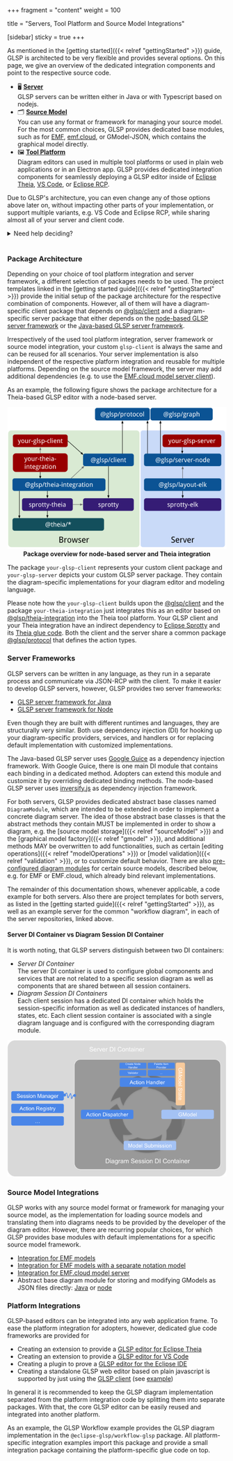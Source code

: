 +++
fragment = "content"
weight = 100

title = "Servers, Tool Platform and Source Model Integrations"

[sidebar]
  sticky = true
+++

As mentioned in the [getting started]({{< relref  "gettingStarted" >}}) guide, GLSP is architected to be very flexible and provides several options.
On this page, we give an overview of the dedicated integration components and point to the respective source code.

* 🖥️ [**Server**](#server-frameworks)<br/>
   GLSP servers can be written either in Java or with Typescript based on nodejs.
* 🗂️ [**Source Model**](#source-model-integrations)<br/>
   You can use any format or framework for managing your source model.
   For the most common choices, GLSP provides dedicated base modules, such as for [EMF](https://www.eclipse.dev/modeling/emf), [emf.cloud](https://www.eclipse.dev/emfcloud), or GModel-JSON, which contains the graphical model directly.
* 🖼️ [**Tool Platform**](#platform-integrations)<br/>
   Diagram editors can used in multiple tool platforms or used in plain web applications or in an Electron app.
   GLSP provides dedicated integration components for seamlessly deploying a GLSP editor inside of [Eclipse Theia](https://www.theia-ide.org), [VS Code](https://code.visualstudio.com), or [Eclipse RCP](https://www.eclipse.org/ide).

Due to GLSP's architecture, you can even change any of those options above later on, without impacting other parts of your implementation, or support multiple variants, e.g. VS Code and Eclipse RCP, while sharing almost all of your server and client code.

<details opn><summary>Need help deciding?</summary>

---

There are many options to choose from.
In the following, we list a few hints to help you decide.
Please note that especially the tool platform integration doesn't have to be an ultimate decision.
Many adopters start deploying for one tool platform, e.g. Eclipse Theia, but add support for VS Code later and offer both options in parallel.

---

#### 🖥️ Server

Whether to use Java or Typescript is a matter of taste.
However, there also are objective considerations.

* If you aim at providing a VS Code extension or Theia plugin, shipping a node-based GLSP server is easier, because you don't need to worry whether your users have a JVM installed. They'll have a node runtime already, otherwise they couldn't run VS Code or Theia. If you have more control over your users runtime, e.g. because the editor will run in a container in the cloud anyway, this is less of a concern.
* Using one language (Typescript) for your GLSP server and client leads to a more homogeneous developer experience than having to work with two languages (Java and Typescript).
* If you already have an editor implementation in Java, e.g. based on GMF, etc., or an EMF metamodel, building a Java-based server opens lots of opportunities for reusing your existing business logic in the GLSP server.
* If you want to work with EMF source models directly from your GLSP server, e.g. because you want to benefit from its command stack implementation, change notification support, etc., using Java on the GLSP server is clearly better.

#### 🗂️ Source Model

The choice of a framework to manage your source model mostly depends on two things:

1. Which language do you choose for your GLSP server? This may already remove options, e.g. EMF in a node server, unless you externalize the model management into an own separate component, such as an emf.cloud model server.
2. How do you process those source models later on, e.g. for code generation, interpreting it at runtime, etc. and what in what language those components that process your source model are developed with?

Besides, there are a few more considerations.

* Usually you want to provide undo/redo support. If you use a custom serialization and format, you'll have to implement that yourself. Or are there frameworks available that will do that for you? For Java, EMF is a great choice here.
* You may want to consider using a database instead of a file. This will externalize much of the model and transaction management for you. However, databases have the disadvantage that they shouldn't be checked into a git repository. So you opt out of a completely file-based approach with that choice.
* In many use cases, it is advisable to separate the graphical information (such as coordinates) from the "semantic" information of your model. This way your semantic model will be more concise for later processing. It'll put a slight overhead during editing on top, as you'll need to manage two resources. For EMF, GLSP provides a very simple notation model to capture the graphical information.

More information on the integration components is given in the section on [source model integrations](#source-model-integrations).

#### 🖼️ Tool Platform

The decision for a tool platform has many aspects, such as are you providing a product or a plugin for a generic tool, such as VS Code, are your users already using a certain tool platform, etc.?
However, the integration layer of GLSP editors for certain tools is rather thin and it is not much work to provide multiple options here in parallel.
So choose what's best for you now, you can easily change or add a tool platform support later.

More information on the integration components is given in the section on [platform integrations](#platform-integrations).

---
</details>
<br/>

### Package Architecture

<!-- TODO write -->

Depending on your choice of tool platform integration and server framework, a different selection of packages needs to be used.
The project templates linked in the [getting started guide]({{< relref  "gettingStarted" >}}) provide the initial setup of the package architecture for the respective combination of components.
However, all of them will have a diagram-specific client package that depends on [@glsp/client](https://github.com/eclipse-glsp/glsp-client/tree/master/packages/client) and a diagram-specific server package that either depends on the [node-based GLSP server framework](https://github.com/eclipse-glsp/glsp-server-node/tree/main/packages/server) or the [Java-based GLSP server framework](https://github.com/eclipse-glsp/glsp-server/tree/master/plugins/org.eclipse.glsp.server).

Irrespectively of the used tool platform integration, server framework or source model integration, your custom `glsp-client` is always the same and can be reused for all scenarios.
Your server implementation is also independent of the respective platform integration and reusable for multiple platforms.
Depending on the source model framework, the server may add additional dependencies (e.g. to use the [EMF.cloud model server client](https://github.com/eclipse-emfcloud/emfcloud-modelserver/tree/master/bundles/org.eclipse.emfcloud.modelserver.client)).

As an example, the following figure shows the package architecture for a Theia-based GLSP editor with a node-based server.

<p align="center">
<img src="package-overview-node-theia.png" alt="Package overview for node server and Theia" />
<br/>
<b>Package overview for node-based server and Theia integration</b>
</p>

The package `your-glsp-client` represents your custom client package and `your-glsp-server` depicts your custom GLSP server package.
They contain the diagram-specific implementations for your diagram editor and modeling language.

Please note how the `your-glsp-client` builds upon the [@glsp/client](https://github.com/eclipse-glsp/glsp-client/tree/master/packages/client) and the package `your-theia-integration` just integrates this as an editor based on [@glsp/theia-integration](https://github.com/eclipse-glsp/glsp-theia-integration/tree/master/packages/theia-integration) into the Theia tool platform.
Your GLSP client and your Theia integration have an indirect dependency to [Eclipse Sprotty](https://github.com/eclipse/sprotty) and its [Theia glue code](https://github.com/eclipse/sprotty-theia).
Both the client and the server share a common package [@glsp/protocol](https://github.com/eclipse-glsp/glsp-client/tree/master/packages/protocol) that defines the action types.

### Server Frameworks

GLSP servers can be written in any language, as they run in a separate process and communicate via JSON-RCP with the client.
To make it easier to develop GLSP servers, however, GLSP provides two server frameworks:

* [GLSP server framework for Java](https://github.com/eclipse-glsp/glsp-server)
* [GLSP server framework for Node](https://github.com/eclipse-glsp/glsp-server-node)

Even though they are built with different runtimes and languages, they are structurally very similar.
Both use dependency injection (DI) for hooking up your diagram-specific providers, services, and handlers or for replacing default implementation with customized implementations.

The Java-based GLSP server uses [Google Guice](https://github.com/google/guice) as a dependency injection framework.
With Google Guice, there is one main DI module that contains each binding in a dedicated method.
Adopters can extend this module and customize it by overriding dedicated binding methods.
The node-based GLSP server uses [inversify.js](https://inversify.io/) as dependency injection framework.

For both servers, GLSP provides dedicated abstract base classes named `DiagramModule`, which are intended to be extended in order to implement a concrete diagram server.
The idea of those abstract base classes is that the abstract methods they contain MUST be implemented in order to show a diagram, e.g. the [source model storage]({{< relref  "sourceModel" >}}) and the [graphical model factory]({{< relref  "gmodel" >}}), and additional methods MAY be overwritten to add functionalities, such as certain [editing operations]({{< relref  "modelOperations" >}}) or [model validation]({{< relref  "validation" >}}), or to customize default behavior.
There are also [pre-configured diagram modules](#source-model-integrations) for certain source models, described below, e.g. for EMF or EMF.cloud, which already bind relevant implementations.

The remainder of this documentation shows, whenever applicable, a code example for both servers.
Also there are project templates for both servers, as listed in the [getting started guide]({{< relref  "gettingStarted" >}}), as well as an example server for the common "workflow diagram", in each of the server repositories, linked above.

#### Server DI Container vs Diagram Session DI Container

It is worth noting, that GLSP servers distinguish between two DI containers:

* *Server DI Container* </br>
The server DI container is used to configure global components and services that are not related to a specific session diagram as well as components that are shared between all session containers.
* *Diagram Session DI Containers* </br>
Each client session has a dedicated DI container which holds the session-specific information as well as dedicated instances of handlers, states, etc.
Each client session container is associated with a single diagram language and is configured with the corresponding diagram module.

<p align="center">
<img src="server-di.png" alt="server-di" />
</p>

### Source Model Integrations

GLSP works with any source model format or framework for managing your source model, as the implementation for loading source models and translating them into diagrams needs to be provided by the developer of the diagram editor.
However, there are recurring popular choices, for which GLSP provides base modules with default implementations for a specific source model framework.

* [Integration for EMF models](https://github.com/eclipse-glsp/glsp-server/tree/master/plugins/org.eclipse.glsp.server.emf)
* [Integration for EMF models with a separate notation model](https://github.com/eclipse-glsp/glsp-server/tree/master/plugins/org.eclipse.glsp.server.emf)
* [Integration for EMF.cloud model server](https://github.com/eclipse-emfcloud/modelserver-glsp-integration)
* Abstract base diagram module for storing and modifying GModels as JSON files directly: [Java](https://github.com/eclipse-glsp/glsp-server/blob/master/plugins/org.eclipse.glsp.server/src/org/eclipse/glsp/server/gmodel/GModelDiagramModule.java) or [node](https://github.com/eclipse-glsp/glsp-server-node/blob/main/packages/server/src/common/gmodel/gmodel-diagram-module.ts)

### Platform Integrations

GLSP-based editors can be integrated into any web application frame.
To ease the platform integration for adopters, however, dedicated glue code frameworks are provided for

* Creating an extension to provide a [GLSP editor for Eclipse Theia](https://github.com/eclipse-glsp/glsp-theia-integration)
* Creating an extension to provide a [GLSP editor for VS Code](https://github.com/eclipse-glsp/glsp-vscode-integration)
* Creating a plugin to prove a [GLSP editor for the Eclipse IDE](https://github.com/eclipse-glsp/glsp-eclipse-integration)
* Creating a standalone GLSP web editor based on plain javascript is supported by just using the [GLSP client](https://github.com/eclipse-glsp/glsp-client) (see [example](https://github.com/eclipse-glsp/glsp-client/tree/master/examples/workflow-standalone))

In general it is recommended to keep the GLSP diagram implementation separated from the platform integration code by splitting them into separate packages.
With that, the core GLSP editor can be easily reused and integrated into another platform.

As an example, the GLSP Workflow example provides the GLSP diagram implementation in the `@eclipse-glsp/workflow-glsp` package.
All platform-specific integration examples import this package and provide a small integration package containing the platform-specific glue code on top.
